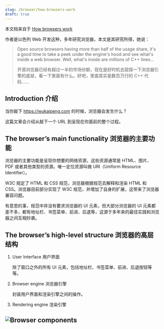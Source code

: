 ```yaml
---
slug: /browser/how-browsers-work
draft: true
---
```


本文档来自于 [How browsers work](https://web.dev/howbrowserswork/)

作者是以色列 Web 开发这种，多年研究浏览器，本文是其研究所得，她说：

> Open source browsers having more than half of the usage share, it's a good time to take a peek under the engine's hood and see what's inside a web browser. Well, what's inside are millions of C++ lines…
>
> 开源浏览器已经有超过一半的市场份额，现在是好时机去窥探一下浏览器引擎的底层，看一下里面有什么。好吧，里面其实是数百万行的 C++ 代码……



## Introduction 介绍

当你敲下 https://wukaipeng.com 的时候，浏览器会发生什么？

这篇文章会介绍从敲下一个 URL 到呈现在你面前的整个过程。



## The browser’s main functionality 浏览器的主要功能

浏览器的主要功能是呈现你想要的网络资源，这些资源通常是 HTML、图片、PDF 或者其他类型的资源。唯一定位资源叫做 URI（Uniform Resource Identifier）。

W3C 规定了 HTML 和 CSS 规范，浏览器根据规范去解释和渲染 HTML 和 CSS。浏览器目前部分实现了 W3C 规范，并增加了自身的扩展，这带来了浏览器兼容问题。

有意思的事，规范中并没有要求浏览器的 UI 元素，但大部分浏览器的 UI 元素都差不多，都有地址栏、书签菜单、前进、后退等，这源于多年来的最佳实践和浏览器之间互相抄袭。



## The browser’s high-level structure 浏览器的高层结构

1. User Interface 用户界面

   除了窗口之外的所有 UI 元素，包括地址栏、书签菜单、前进、后退按钮等等。

2. Browser engine 浏览器引擎

   封装用户界面和渲染引擎之间的操作。

3. Rendering engine 渲染引擎

## ![Browser components](https://web-dev.imgix.net/image/T4FyVKpzu4WKF1kBNvXepbi08t52/PgPX6ZMyKSwF6kB8zIhB.png?auto=format)







